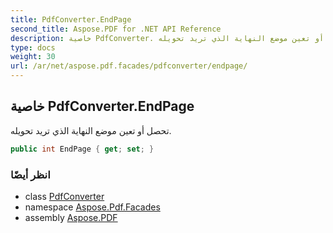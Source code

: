 ```yaml
---
title: PdfConverter.EndPage
second_title: Aspose.PDF for .NET API Reference
description: خاصية PdfConverter. تحصل أو تعين موضع النهاية الذي تريد تحويله
type: docs
weight: 30
url: /ar/net/aspose.pdf.facades/pdfconverter/endpage/
---
```

## خاصية PdfConverter.EndPage

تحصل أو تعين موضع النهاية الذي تريد تحويله.

```csharp
public int EndPage { get; set; }
```

### انظر أيضًا

* class [PdfConverter](../)
* namespace [Aspose.Pdf.Facades](../../../aspose.pdf.facades/)
* assembly [Aspose.PDF](../../../)